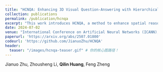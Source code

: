 ```yaml
---
title: "HCNQA: Enhancing 3D Visual Question-Answering with Hierarchical Concentration Narrowing Supervision"
collection: publications
permalink: /publication/hcnqa
excerpt: "This work introduces HCNQA, a method to enhance spatial reasoning in 3D-VQA. By integrating a Hierarchical Concentration Narrowing (HCN) module, we guide the model's attention to suppress shortcuts and improve performance on the ScanQA benchmark."
date: 2024-07-02
venue: "International Conference on Artificial Neural Networks (ICANN), 2025"
paperurl: 'https://arxiv.org/abs/2507.01800'
codeurl: 'https://github.com/JianuoZhu/HCNQA'
header:
  teaser: "/images/hcnqa-teaser.gif" # 你的核心图路径！
---
```


Jianuo Zhu, Zhousheng Li, **Qilin Huang**, Feng Zheng